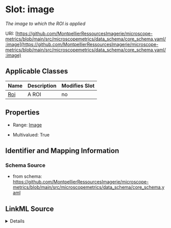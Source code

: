 # Slot: image


_The image to which the ROI is applied_



URI: [https://github.com/MontpellierRessourcesImagerie/microscope-metrics/blob/main/src/microscopemetrics/data_schema/core_schema.yaml/:image](https://github.com/MontpellierRessourcesImagerie/microscope-metrics/blob/main/src/microscopemetrics/data_schema/core_schema.yaml/:image)



<!-- no inheritance hierarchy -->




## Applicable Classes

| Name | Description | Modifies Slot |
| --- | --- | --- |
[Roi](Roi.md) | A ROI |  no  |







## Properties

* Range: [Image](Image.md)

* Multivalued: True





## Identifier and Mapping Information







### Schema Source


* from schema: https://github.com/MontpellierRessourcesImagerie/microscope-metrics/blob/main/src/microscopemetrics/data_schema/core_schema.yaml




## LinkML Source

<details>
```yaml
name: image
description: The image to which the ROI is applied
from_schema: https://github.com/MontpellierRessourcesImagerie/microscope-metrics/blob/main/src/microscopemetrics/data_schema/core_schema.yaml
rank: 1000
multivalued: true
alias: image
owner: roi
domain_of:
- roi
range: Image
required: false
inlined: false

```
</details>